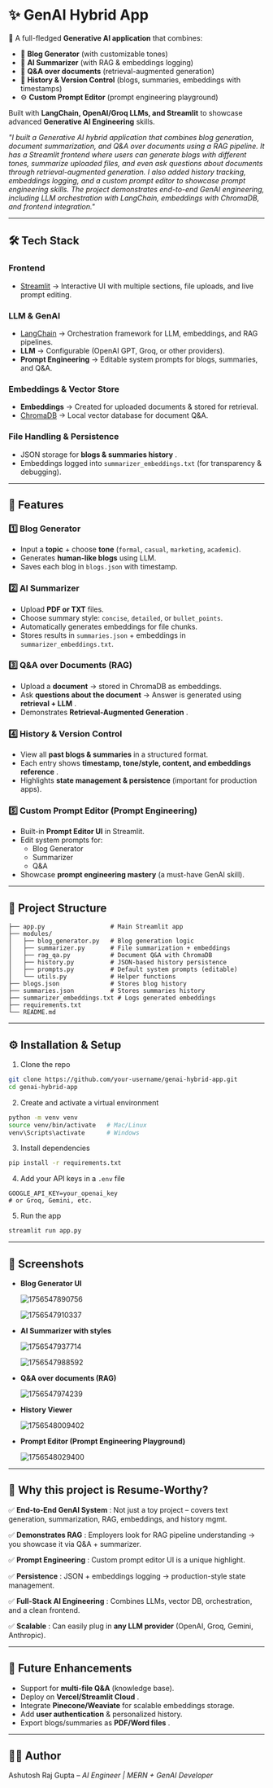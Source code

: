 # ✨ GenAI Hybrid App

🚀 A full-fledged **Generative AI application** that combines:

- 📝 **Blog Generator** (with customizable tones)
- 📄 **AI Summarizer** (with RAG & embeddings logging)
- 🤖 **Q&A over documents** (retrieval-augmented generation)
- 📜 **History & Version Control** (blogs, summaries, embeddings with timestamps)
- ⚙️ **Custom Prompt Editor** (prompt engineering playground)

Built with **LangChain, OpenAI/Groq LLMs, and Streamlit** to showcase advanced **Generative AI Engineering** skills.

_"I built a Generative AI hybrid application that combines blog generation, document summarization, and Q&A over documents using a RAG pipeline. It has a Streamlit frontend where users can generate blogs with different tones, summarize uploaded files, and even ask questions about documents through retrieval-augmented generation. I also added history tracking, embeddings logging, and a custom prompt editor to showcase prompt engineering skills. The project demonstrates end-to-end GenAI engineering, including LLM orchestration with LangChain, embeddings with ChromaDB, and frontend integration."_

---

## 🛠️ Tech Stack

### **Frontend**

- [Streamlit](https://streamlit.io/) → Interactive UI with multiple sections, file uploads, and live prompt editing.

### **LLM & GenAI**

- [LangChain](https://www.langchain.com/) → Orchestration framework for LLM, embeddings, and RAG pipelines.
- **LLM** → Configurable (OpenAI GPT, Groq, or other providers).
- **Prompt Engineering** → Editable system prompts for blogs, summaries, and Q&A.

### **Embeddings & Vector Store**

- **Embeddings** → Created for uploaded documents & stored for retrieval.
- [ChromaDB](https://www.trychroma.com/) → Local vector database for document Q&A.

### **File Handling & Persistence**

- JSON storage for **blogs & summaries history** .
- Embeddings logged into `summarizer_embeddings.txt` (for transparency & debugging).

---

## 🚀 Features

### 1️⃣ Blog Generator

- Input a **topic** + choose **tone** (`formal`, `casual`, `marketing`, `academic`).
- Generates **human-like blogs** using LLM.
- Saves each blog in `blogs.json` with timestamp.

### 2️⃣ AI Summarizer

- Upload **PDF or TXT** files.
- Choose summary style: `concise`, `detailed`, or `bullet_points`.
- Automatically generates embeddings for file chunks.
- Stores results in `summaries.json` + embeddings in `summarizer_embeddings.txt`.

### 3️⃣ Q&A over Documents (RAG)

- Upload a **document** → stored in ChromaDB as embeddings.
- Ask **questions about the document** → Answer is generated using **retrieval + LLM** .
- Demonstrates **Retrieval-Augmented Generation** .

### 4️⃣ History & Version Control

- View all **past blogs & summaries** in a structured format.
- Each entry shows **timestamp, tone/style, content, and embeddings reference** .
- Highlights **state management & persistence** (important for production apps).

### 5️⃣ Custom Prompt Editor (Prompt Engineering)

- Built-in **Prompt Editor UI** in Streamlit.
- Edit system prompts for:
  - Blog Generator
  - Summarizer
  - Q&A
- Showcase **prompt engineering mastery** (a must-have GenAI skill).

---

## 📂 Project Structure

```
├── app.py                  # Main Streamlit app
├── modules/
│   ├── blog_generator.py   # Blog generation logic
│   ├── summarizer.py       # File summarization + embeddings
│   ├── rag_qa.py           # Document Q&A with ChromaDB
│   ├── history.py          # JSON-based history persistence
│   ├── prompts.py          # Default system prompts (editable)
│   └── utils.py            # Helper functions
├── blogs.json              # Stores blog history
├── summaries.json          # Stores summaries history
├── summarizer_embeddings.txt # Logs generated embeddings
├── requirements.txt
└── README.md
```

---

## ⚙️ Installation & Setup

1. Clone the repo

```bash
git clone https://github.com/your-username/genai-hybrid-app.git
cd genai-hybrid-app
```

2. Create and activate a virtual environment

```bash
python -m venv venv
source venv/bin/activate   # Mac/Linux
venv\Scripts\activate      # Windows
```

3. Install dependencies

```bash
pip install -r requirements.txt
```

4. Add your API keys in a `.env` file

```
GOOGLE_API_KEY=your_openai_key
# or Groq, Gemini, etc.
```

5. Run the app

```bash
streamlit run app.py
```

---

## 📸 Screenshots

- **Blog Generator UI**

  ![1756547890756](image/readme/1756547890756.png)

  ![1756547910337](image/readme/1756547910337.png)

- **AI Summarizer with styles**

  ![1756547937714](image/readme/1756547937714.png)

  ![1756547988592](image/readme/1756547988592.png)

- **Q&A over documents (RAG)**

  ![1756547974239](image/readme/1756547974239.png)

- **History Viewer**

  ![1756548009402](image/readme/1756548009402.png)

- **Prompt Editor (Prompt Engineering Playground)**

  ![1756548029400](image/readme/1756548029400.png)

---

## 🎯 Why this project is Resume-Worthy?

✅ **End-to-End GenAI System** : Not just a toy project – covers text generation, summarization, RAG, embeddings, and history mgmt.

✅ **Demonstrates RAG** : Employers look for RAG pipeline understanding → you showcase it via Q&A + summarizer.

✅ **Prompt Engineering** : Custom prompt editor UI is a unique highlight.

✅ **Persistence** : JSON + embeddings logging → production-style state management.

✅ **Full-Stack AI Engineering** : Combines LLMs, vector DB, orchestration, and a clean frontend.

✅ **Scalable** : Can easily plug in **any LLM provider** (OpenAI, Groq, Gemini, Anthropic).

---

## 🔮 Future Enhancements

- Support for **multi-file Q&A** (knowledge base).
- Deploy on **Vercel/Streamlit Cloud** .
- Integrate **Pinecone/Weaviate** for scalable embeddings storage.
- Add **user authentication** & personalized history.
- Export blogs/summaries as **PDF/Word files** .

---

## 👨‍💻 Author

Ashutosh Raj Gupta – _AI Engineer | MERN + GenAI Developer_
